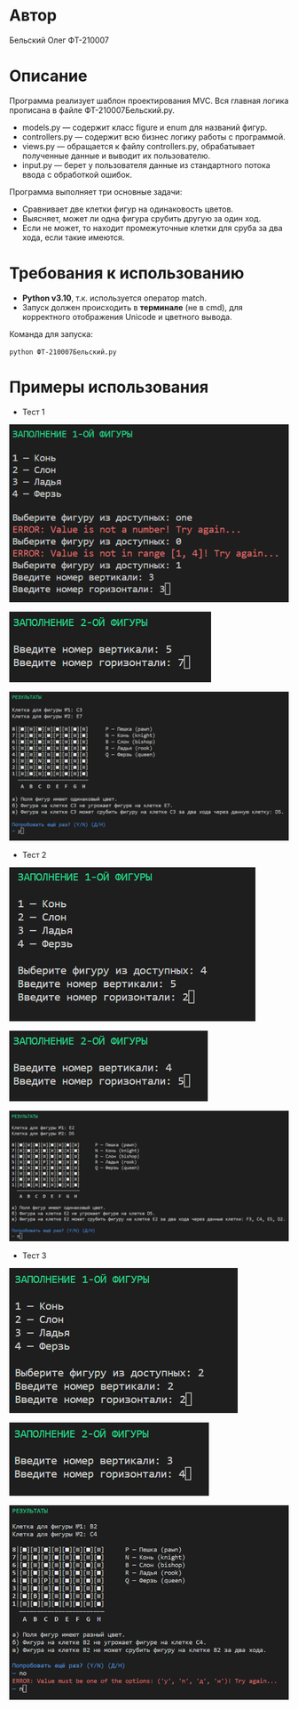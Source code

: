 # Автор

Бельский Олег ФТ-210007

# Описание

Программа реализует шаблон проектирования MVC. Вся главная логика прописана в файле ФТ-210007Бельский.py.

- models.py — содержит класс figure и enum для названий фигур.
- controllers.py — содержит всю бизнес логику работы с программой.
- views.py — обращается к файлу controllers.py, обрабатывает полученные данные и выводит их пользователю. 
- input.py — берет у пользователя данные из стандартного потока ввода с обработкой ошибок.

Программа выполняет три основные задачи:

- Сравнивает две клетки фигур на одинаковость цветов. 
- Выясняет, может ли одна фигура срубить другую за один ход.
- Если не может, то находит промежуточные клетки для сруба за два хода, если такие имеются.

# Требования к использованию

- **Python v3.10**, т.к. используется оператор match.
- Запуск должен происходить в **терминале** (не в cmd), для корректного отображения Unicode и цветного вывода.

Команда для запуска:

`python ФТ-210007Бельский.py`

# Примеры использования

- Тест 1

![Img alt](https://github.com/retxrika/Chess/blob/master/images/1_1.png)

![Img alt](https://github.com/retxrika/Chess/blob/master/images/1_2.png)

![Img alt](https://github.com/retxrika/Chess/blob/master/images/1_3.png)

- Тест 2

![Img alt](https://github.com/retxrika/Chess/blob/master/images/2_1.png)

![Img alt](https://github.com/retxrika/Chess/blob/master/images/2_2.png)

![Img alt](https://github.com/retxrika/Chess/blob/master/images/2_3.png)

- Тест 3

![Img alt](https://github.com/retxrika/Chess/blob/master/images/3_1.png)

![Img alt](https://github.com/retxrika/Chess/blob/master/images/3_2.png)

![Img alt](https://github.com/retxrika/Chess/blob/master/images/3_3.png)


